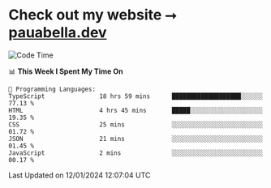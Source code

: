 # Check out my website ⭢ [pauabella.dev](https://pauabella.dev)

<!--START_SECTION:waka-->
![Code Time](http://img.shields.io/badge/Code%20Time-2%2C852%20hrs%2018%20mins-blue)

📊 **This Week I Spent My Time On** 

```text
💬 Programming Languages: 
TypeScript               18 hrs 59 mins      ███████████████████░░░░░░   77.13 % 
HTML                     4 hrs 45 mins       █████░░░░░░░░░░░░░░░░░░░░   19.35 % 
CSS                      25 mins             ░░░░░░░░░░░░░░░░░░░░░░░░░   01.72 % 
JSON                     21 mins             ░░░░░░░░░░░░░░░░░░░░░░░░░   01.45 % 
JavaScript               2 mins              ░░░░░░░░░░░░░░░░░░░░░░░░░   00.17 % 
```


 Last Updated on 12/01/2024 12:07:04 UTC
<!--END_SECTION:waka-->
